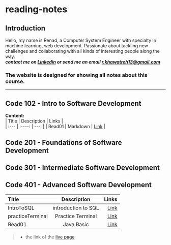 # reading-notes

## Introduction

Hello, my name is Renad, a Computer System Engineer with specialty in machine learning, web development. Passionate about tackling new challenges and collaborating with all kinds of interesting people along the way.  
***contact me on [Linkedin](https://www.linkedin.com/in/renadjkhawatreh/) or send me an email <r.khawatreh13@gmail.com>***

### **The website is designed for showing all notes about this course.**  

---  

## Code 102 - Intro to Software Development  

**Content:**  
| Title             | Description         | Links         |  
| :---              |    :----:           |          ---: |
|      Read01       |    Markdown         |  [Link]()     |

## Code 201 - Foundations of Software Development  

## Code 301 - Intermediate Software Development  

## Code 401 - Advanced Software Development  

| Title             | Description                    | Links                                                                                  |  
| :---              |    :----:                      |                                                                                   ---: |
|  IntroToSQL       |    introduction to SQL         |  [Link](https://github.com/Rnad95/reading-notes/blob/prepIntroToSQL/introToSQL.md)     |
| practiceTerminal  |    Practice Terminal           |  [Link](https://rnad95.github.io/reading-notes/practiceTerminal)                       |
|  Read01           |     Java Basic                 |  [Link](https://rnad95.github.io/reading-notes/Read01.md)
>
> - the link of the [live page](https://rnad95.github.io/reading-notes/)
